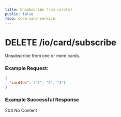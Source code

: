 ```yaml
---
title: Unsubscribe from card(s)
public: false
repo: core-card-service
---
```


# DELETE /io/card/subscribe

Unsubscribe from one or more cards.

### Example Request:

```json
{
  "cardIds": ["1", "2", "3"]
}
```

### Example Successful Response

204 No Content
